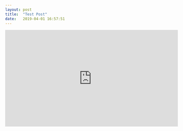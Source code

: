 ```yaml
---
layout: post
title:  "Test Post"
date:   2019-04-01 16:57:51
---
```

<div class="video-container">
    <iframe src="http://www.youtube.com/embed/4aQwT3n2c1Q" height="315" width="560" allowfullscreen="" frameborder="0">
    </iframe>
</div>
